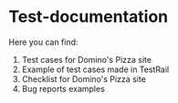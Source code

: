# Test-documentation
Here you can find:
  1. Test cases for Domino's Pizza site
  2. Example of test cases made in TestRail
  3. Checklist for Domino's Pizza site
  4. Bug reports examples